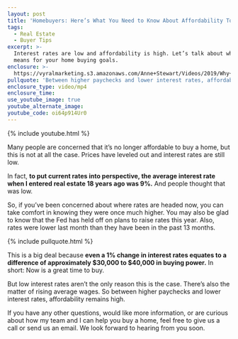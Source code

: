 ```yaml
---
layout: post
title: 'Homebuyers: Here’s What You Need to Know About Affordability Today'
tags:
  - Real Estate
  - Buyer Tips
excerpt: >-
  Interest rates are low and affordability is high. Let’s talk about what this
  means for your home buying goals.
enclosure: >-
  https://vyralmarketing.s3.amazonaws.com/Anne+Stewart/Videos/2019/Why+Buying+Is+Still+Affordable+(1).mp4
pullquote: 'Between higher paychecks and lower interest rates, affordability remains high.'
enclosure_type: video/mp4
enclosure_time:
use_youtube_image: true
youtube_alternate_image:
youtube_code: oi64p914Ur0
---
```


{% include youtube.html %}

Many people are concerned that it’s no longer affordable to buy a home, but this is not at all the case. Prices have leveled out and interest rates are still low.&nbsp;

In fact, **to put current rates into perspective, the average interest rate when I entered real estate 18 years ago was 9%.** And people thought that was low.&nbsp;

So, if you’ve been concerned about where rates are headed now, you can take comfort in knowing they were once much higher. You may also be glad to know that the Fed has held off on plans to raise rates this year. Also, rates were lower last month than they have been in the past 13 months.&nbsp;

{% include pullquote.html %}

This is a big deal because **even a 1% change in interest rates equates to a difference of approximately $30,000 to $40,000 in buying power.** In short: Now is a great time to buy.&nbsp;

But low interest rates aren’t the only reason this is the case. There’s also the matter of rising average wages. So between higher paychecks and lower interest rates, affordability remains high.&nbsp;

If you have any other questions, would like more information, or are curious about how my team and I can help you buy a home, feel free to give us a call or send us an email. We look forward to hearing from you soon.<br>&nbsp;